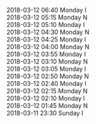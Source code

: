 2018-03-12 06:40 Monday  I  
2018-03-12 05:15 Monday  N  
2018-03-12 05:10 Monday  I  
2018-03-12 04:30 Monday  N  
2018-03-12 04:25 Monday  I  
2018-03-12 04:00 Monday  N  
2018-03-12 03:55 Monday  I  
2018-03-12 03:10 Monday  N  
2018-03-12 03:05 Monday  I  
2018-03-12 02:50 Monday  N  
2018-03-12 02:40 Monday  I  
2018-03-12 02:15 Monday  N  
2018-03-12 02:10 Monday  I  
2018-03-12 01:45 Monday  N  
2018-03-11 23:30 Sunday  I  
